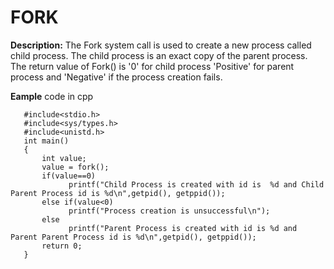 # FORK

 **Description:** The Fork system call is used to create a new process called child process. The child process is an exact copy of the parent process. The return value of Fork() is '0' for child process 'Positive' for parent process and 'Negative' if the process creation fails.

 **Eample** code in cpp
 
 ```
    #include<stdio.h>
    #include<sys/types.h>
    #include<unistd.h>
    int main()
    {
	    int value;
	    value = fork();
	    if(value==0)
	          printf("Child Process is created with id is  %d and Child Parent Process id is %d\n",getpid(), getppid());
	    else if(value<0)
	          printf("Process creation is unsuccessful\n");
	    else
	          printf("Parent Process is created with id is %d and Parent Parent Process id is %d\n",getpid(), getppid());
        return 0;
    }
```
